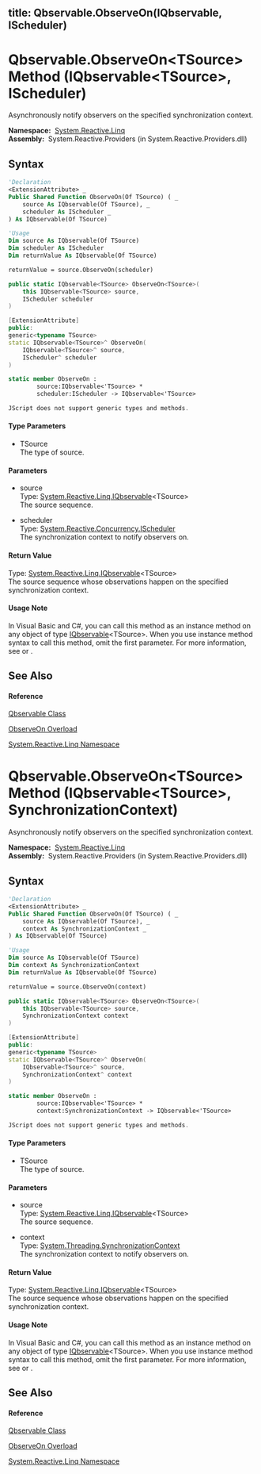 title: Qbservable.ObserveOn<TSource>(IQbservable<TSource>, IScheduler)
---
# Qbservable.ObserveOn\<TSource\> Method (IQbservable\<TSource\>, IScheduler)

Asynchronously notify observers on the specified synchronization context.

**Namespace:**  [System.Reactive.Linq](System.Reactive.Linq/System.Reactive.Linq)  
**Assembly:**  System.Reactive.Providers (in System.Reactive.Providers.dll)

## Syntax

```vb
'Declaration
<ExtensionAttribute> _
Public Shared Function ObserveOn(Of TSource) ( _
    source As IQbservable(Of TSource), _
    scheduler As IScheduler _
) As IQbservable(Of TSource)
```

```vb
'Usage
Dim source As IQbservable(Of TSource)
Dim scheduler As IScheduler
Dim returnValue As IQbservable(Of TSource)

returnValue = source.ObserveOn(scheduler)
```

```csharp
public static IQbservable<TSource> ObserveOn<TSource>(
    this IQbservable<TSource> source,
    IScheduler scheduler
)
```

```c++
[ExtensionAttribute]
public:
generic<typename TSource>
static IQbservable<TSource>^ ObserveOn(
    IQbservable<TSource>^ source, 
    IScheduler^ scheduler
)
```

```fsharp
static member ObserveOn : 
        source:IQbservable<'TSource> * 
        scheduler:IScheduler -> IQbservable<'TSource> 
```

```javascript
JScript does not support generic types and methods.
```

#### Type Parameters

- TSource  
  The type of source.

#### Parameters

- source  
  Type: [System.Reactive.Linq.IQbservable](IQbservable/IQbservable(TSource))\<TSource\>  
  The source sequence.

- scheduler  
  Type: [System.Reactive.Concurrency.IScheduler](IScheduler/IScheduler)  
  The synchronization context to notify observers on.

#### Return Value

Type: [System.Reactive.Linq.IQbservable](IQbservable/IQbservable(TSource))\<TSource\>  
The source sequence whose observations happen on the specified synchronization context.

#### Usage Note

In Visual Basic and C\#, you can call this method as an instance method on any object of type [IQbservable](IQbservable/IQbservable(TSource))\<TSource\>. When you use instance method syntax to call this method, omit the first parameter. For more information, see [](https://msdn.microsoft.com/en-us/library/Bb384936) or [](https://msdn.microsoft.com/en-us/library/Bb383977).

## See Also

#### Reference

[Qbservable Class](Qbservable/Qbservable)

[ObserveOn Overload](ObserveOn/Qbservable.ObserveOn)

[System.Reactive.Linq Namespace](System.Reactive.Linq/System.Reactive.Linq)









# Qbservable.ObserveOn\<TSource\> Method (IQbservable\<TSource\>, SynchronizationContext)

Asynchronously notify observers on the specified synchronization context.

**Namespace:**  [System.Reactive.Linq](System.Reactive.Linq/System.Reactive.Linq)  
**Assembly:**  System.Reactive.Providers (in System.Reactive.Providers.dll)

## Syntax

```vb
'Declaration
<ExtensionAttribute> _
Public Shared Function ObserveOn(Of TSource) ( _
    source As IQbservable(Of TSource), _
    context As SynchronizationContext _
) As IQbservable(Of TSource)
```

```vb
'Usage
Dim source As IQbservable(Of TSource)
Dim context As SynchronizationContext
Dim returnValue As IQbservable(Of TSource)

returnValue = source.ObserveOn(context)
```

```csharp
public static IQbservable<TSource> ObserveOn<TSource>(
    this IQbservable<TSource> source,
    SynchronizationContext context
)
```

```c++
[ExtensionAttribute]
public:
generic<typename TSource>
static IQbservable<TSource>^ ObserveOn(
    IQbservable<TSource>^ source, 
    SynchronizationContext^ context
)
```

```fsharp
static member ObserveOn : 
        source:IQbservable<'TSource> * 
        context:SynchronizationContext -> IQbservable<'TSource> 
```

```javascript
JScript does not support generic types and methods.
```

#### Type Parameters

- TSource  
  The type of source.

#### Parameters

- source  
  Type: [System.Reactive.Linq.IQbservable](IQbservable/IQbservable(TSource))\<TSource\>  
  The source sequence.

- context  
  Type: [System.Threading.SynchronizationContext](https://msdn.microsoft.com/en-us/library/wx31754f)  
  The synchronization context to notify observers on.

#### Return Value

Type: [System.Reactive.Linq.IQbservable](IQbservable/IQbservable(TSource))\<TSource\>  
The source sequence whose observations happen on the specified synchronization context.

#### Usage Note

In Visual Basic and C\#, you can call this method as an instance method on any object of type [IQbservable](IQbservable/IQbservable(TSource))\<TSource\>. When you use instance method syntax to call this method, omit the first parameter. For more information, see [](https://msdn.microsoft.com/en-us/library/Bb384936) or [](https://msdn.microsoft.com/en-us/library/Bb383977).

## See Also

#### Reference

[Qbservable Class](Qbservable/Qbservable)

[ObserveOn Overload](ObserveOn/Qbservable.ObserveOn)

[System.Reactive.Linq Namespace](System.Reactive.Linq/System.Reactive.Linq)








